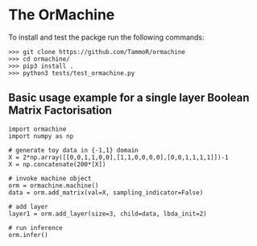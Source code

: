 # The OrMachine

To install and test the packge run the following commands:
```
>>> git clone https://github.com/TammoR/ormachine
>>> cd ormachine/
>>> pip3 install .
>>> python3 tests/test_ormachine.py
```

## Basic usage example for a single layer Boolean Matrix Factorisation
```
import ormachine
import numpy as np

# generate toy data in {-1,1} domain
X = 2*np.array([[0,0,1,1,0,0],[1,1,0,0,0,0],[0,0,1,1,1,1]])-1
X = np.concatenate(200*[X])

# invoke machine object
orm = ormachine.machine()
data = orm.add_matrix(val=X, sampling_indicator=False)

# add layer 
layer1 = orm.add_layer(size=3, child=data, lbda_init=2)

# run inference
orm.infer()
```
